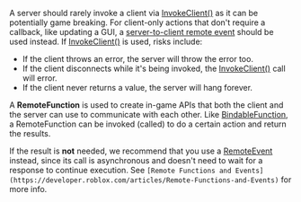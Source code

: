 A server should rarely invoke a client via [InvokeClient()](https://developer.roblox.com/en-us/api-reference/function/RemoteFunction/InvokeClient) as it can be potentially game breaking. For client-only actions that don't require a callback, like updating a GUI, a [server-to-client remote event](#server-to-client-remote-event) should be used instead. If [InvokeClient()](https://developer.roblox.com/en-us/api-reference/function/RemoteFunction/InvokeClient) is used, risks include:

*   If the client throws an error, the server will throw the error too.
*   If the client disconnects while it's being invoked, the [InvokeClient()](https://developer.roblox.com/en-us/api-reference/function/RemoteFunction/InvokeClient) call will error.
*   If the client never returns a value, the server will hang forever.

A **RemoteFunction** is used to create in-game APIs that both the client and the server can use to communicate with each other. Like [BindableFunction](https://developer.roblox.com/en-us/api-reference/class/BindableFunction), a RemoteFunction can be invoked (called) to do a certain action and return the results.

If the result is **not** needed, we recommend that you use a [RemoteEvent](https://developer.roblox.com/en-us/api-reference/class/RemoteEvent) instead, since its call is asynchronous and doesn't need to wait for a response to continue execution. See `[Remote Functions and Events](https://developer.roblox.com/articles/Remote-Functions-and-Events)` for more info.